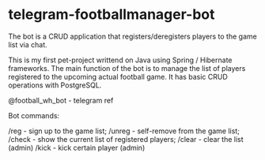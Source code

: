 # telegram-footballmanager-bot
The bot is a CRUD application that registers/deregisters players to the game list via chat.

This is my first pet-project writtend on Java using Spring / Hibernate frameworks. 
The main function of the bot is to manage the list of players registered to the upcoming actual football game.
It has basic CRUD operations with PostgreSQL. 

@football_wh_bot - telegram ref

Bot commands:

/reg - sign up to the game list;
/unreg - self-remove from the game list;
/check - show the current list of registered players;
/clear - clear the list (admin)
/kick - kick certain player (admin)
